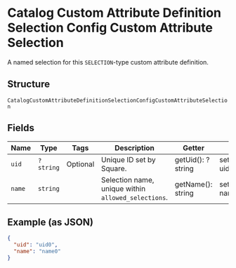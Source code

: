 
# Catalog Custom Attribute Definition Selection Config Custom Attribute Selection

A named selection for this `SELECTION`-type custom attribute definition.

## Structure

`CatalogCustomAttributeDefinitionSelectionConfigCustomAttributeSelection`

## Fields

| Name | Type | Tags | Description | Getter | Setter |
|  --- | --- | --- | --- | --- | --- |
| `uid` | `?string` | Optional | Unique ID set by Square. | getUid(): ?string | setUid(?string uid): void |
| `name` | `string` |  | Selection name, unique within `allowed_selections`. | getName(): string | setName(string name): void |

## Example (as JSON)

```json
{
  "uid": "uid0",
  "name": "name0"
}
```

